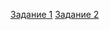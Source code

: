 [Задание 1](https://ssd.sscc.ru/sites/default/files/content/attach/310/computerlab5.pdf)
[Задание 2](https://ssd.sscc.ru/sites/default/files/content/attach/310/computerlab6.pdf)
